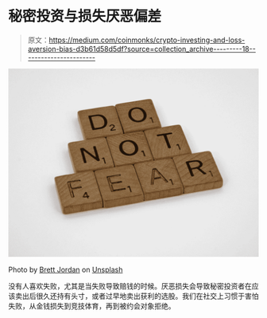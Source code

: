 # 秘密投资与损失厌恶偏差

> 原文：<https://medium.com/coinmonks/crypto-investing-and-loss-aversion-bias-d3b61d58d5df?source=collection_archive---------18----------------------->

![](img/6d34b8cd0866799777cef4e47ad9e14e.png)

Photo by [Brett Jordan](https://unsplash.com/@brett_jordan?utm_source=medium&utm_medium=referral) on [Unsplash](https://unsplash.com?utm_source=medium&utm_medium=referral)

没有人喜欢失败，尤其是当失败导致赔钱的时候。厌恶损失会导致秘密投资者在应该卖出后很久还持有头寸，或者过早地卖出获利的选股。我们在社交上习惯于害怕失败，从金钱损失到竞技体育，再到被约会对象拒绝。